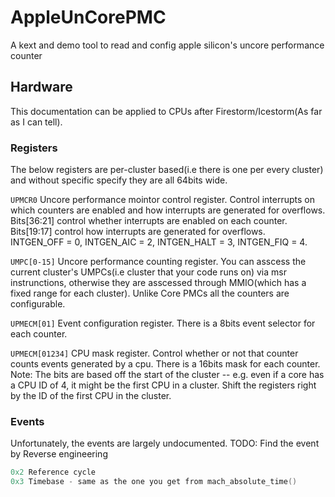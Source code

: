 # AppleUnCorePMC
A kext and demo tool to read and config apple silicon's uncore performance counter

## Hardware
This documentation can be applied to CPUs after Firestorm/Icestorm(As far as I can tell).
### Registers
The below registers are per-cluster based(i.e there is one per every cluster) and without specific specify they are all 64bits wide.

`UPMCR0` Uncore performance mointor control register. Control interrupts on which counters are enabled and how interrupts are generated for overflows. Bits[36:21] control whether interrupts are enabled on each counter. Bits[19:17] control how interrupts are generated for overflows.  	
  INTGEN_OFF = 0,
	INTGEN_AIC = 2,
	INTGEN_HALT = 3,
	INTGEN_FIQ = 4.
 
`UMPC[0-15]` Uncore performance counting register. You can asscess the current cluster's UMPCs(i.e cluster that your code runs on) via msr instrunctions, otherwise they are asscessed through MMIO(which has a fixed range for each cluster). Unlike Core PMCs all the counters are configurable.

`UPMECM[01]` Event configuration register. There is a 8bits event selector for each counter. 

`UPMECM[01234]` CPU mask register. Control whether or not that counter counts events generated by a cpu. There is a 16bits mask for each counter. Note: The bits are based off the start of the cluster -- e.g. even if a core has a CPU ID of 4, it might be the first CPU in a cluster.  Shift the registers right by the ID of the first CPU in the cluster.

### Events
Unfortunately, the events are largely undocumented. TODO: Find the event by Reverse engineering
```c
0x2 Reference cycle
0x3 Timebase - same as the one you get from mach_absolute_time()
```
